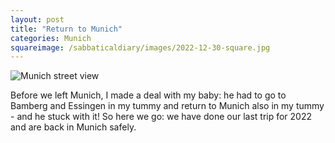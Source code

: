 ```yaml
---
layout: post
title: "Return to Munich"
categories: Munich
squareimage: /sabbaticaldiary/images/2022-12-30-square.jpg
---
```

<img src="/sabbaticaldiary/images/2022-12-30.jpg" alt="Munich street view" class="center">

Before we left Munich, I made a deal with my baby: he had to go to Bamberg and Essingen in my tummy and return to Munich also in my tummy - and he stuck with it! So here we go: we have done our last trip for 2022 and are back in Munich safely.
